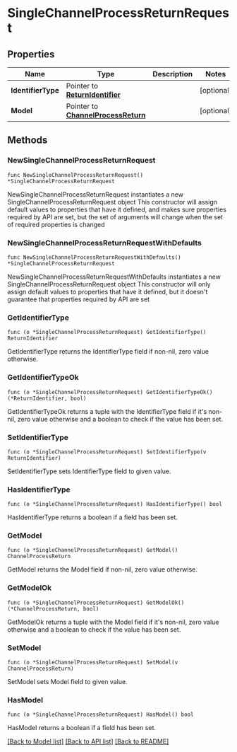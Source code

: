 # SingleChannelProcessReturnRequest

## Properties

Name | Type | Description | Notes
------------ | ------------- | ------------- | -------------
**IdentifierType** | Pointer to [**ReturnIdentifier**](ReturnIdentifier.md) |  | [optional] 
**Model** | Pointer to [**ChannelProcessReturn**](ChannelProcessReturn.md) |  | [optional] 

## Methods

### NewSingleChannelProcessReturnRequest

`func NewSingleChannelProcessReturnRequest() *SingleChannelProcessReturnRequest`

NewSingleChannelProcessReturnRequest instantiates a new SingleChannelProcessReturnRequest object
This constructor will assign default values to properties that have it defined,
and makes sure properties required by API are set, but the set of arguments
will change when the set of required properties is changed

### NewSingleChannelProcessReturnRequestWithDefaults

`func NewSingleChannelProcessReturnRequestWithDefaults() *SingleChannelProcessReturnRequest`

NewSingleChannelProcessReturnRequestWithDefaults instantiates a new SingleChannelProcessReturnRequest object
This constructor will only assign default values to properties that have it defined,
but it doesn't guarantee that properties required by API are set

### GetIdentifierType

`func (o *SingleChannelProcessReturnRequest) GetIdentifierType() ReturnIdentifier`

GetIdentifierType returns the IdentifierType field if non-nil, zero value otherwise.

### GetIdentifierTypeOk

`func (o *SingleChannelProcessReturnRequest) GetIdentifierTypeOk() (*ReturnIdentifier, bool)`

GetIdentifierTypeOk returns a tuple with the IdentifierType field if it's non-nil, zero value otherwise
and a boolean to check if the value has been set.

### SetIdentifierType

`func (o *SingleChannelProcessReturnRequest) SetIdentifierType(v ReturnIdentifier)`

SetIdentifierType sets IdentifierType field to given value.

### HasIdentifierType

`func (o *SingleChannelProcessReturnRequest) HasIdentifierType() bool`

HasIdentifierType returns a boolean if a field has been set.

### GetModel

`func (o *SingleChannelProcessReturnRequest) GetModel() ChannelProcessReturn`

GetModel returns the Model field if non-nil, zero value otherwise.

### GetModelOk

`func (o *SingleChannelProcessReturnRequest) GetModelOk() (*ChannelProcessReturn, bool)`

GetModelOk returns a tuple with the Model field if it's non-nil, zero value otherwise
and a boolean to check if the value has been set.

### SetModel

`func (o *SingleChannelProcessReturnRequest) SetModel(v ChannelProcessReturn)`

SetModel sets Model field to given value.

### HasModel

`func (o *SingleChannelProcessReturnRequest) HasModel() bool`

HasModel returns a boolean if a field has been set.


[[Back to Model list]](../README.md#documentation-for-models) [[Back to API list]](../README.md#documentation-for-api-endpoints) [[Back to README]](../README.md)


